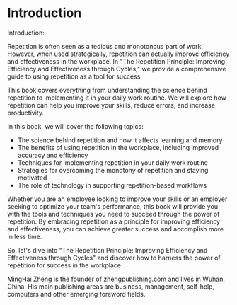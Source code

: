 # Introduction

Introduction:

Repetition is often seen as a tedious and monotonous part of work. However, when used strategically, repetition can actually improve efficiency and effectiveness in the workplace. In "The Repetition Principle: Improving Efficiency and Effectiveness through Cycles," we provide a comprehensive guide to using repetition as a tool for success.

This book covers everything from understanding the science behind repetition to implementing it in your daily work routine. We will explore how repetition can help you improve your skills, reduce errors, and increase productivity.

In this book, we will cover the following topics:

* The science behind repetition and how it affects learning and memory
* The benefits of using repetition in the workplace, including improved accuracy and efficiency
* Techniques for implementing repetition in your daily work routine
* Strategies for overcoming the monotony of repetition and staying motivated
* The role of technology in supporting repetition-based workflows

Whether you are an employee looking to improve your skills or an employer seeking to optimize your team's performance, this book will provide you with the tools and techniques you need to succeed through the power of repetition. By embracing repetition as a principle for improving efficiency and effectiveness, you can achieve greater success and accomplish more in less time.

So, let's dive into "The Repetition Principle: Improving Efficiency and Effectiveness through Cycles" and discover how to harness the power of repetition for success in the workplace.


MingHai Zheng is the founder of zhengpublishing.com and lives in Wuhan, China. His main publishing areas are business, management, self-help, computers and other emerging foreword fields.
